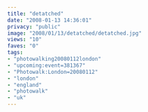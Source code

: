 ```yaml
---
title: "detatched"
date: "2008-01-13 14:36:01"
privacy: "public"
image: "2008/01/13/detatched/detatched.jpg"
views: "10"
faves: "0"
tags:
- "photowalking20080112london"
- "upcoming:event=381367"
- "Photowalk:London=20080112"
- "london"
- "england"
- "photowalk"
- "uk"
---
```


